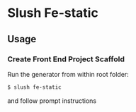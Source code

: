 # Slush Fe-static

## Usage

### Create Front End Project Scaffold

Run the generator from within root folder:

```bash
$ slush fe-static
```
and follow prompt instructions
